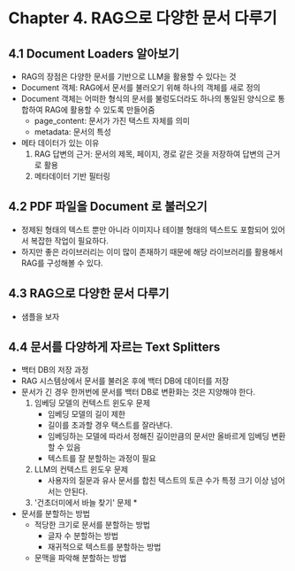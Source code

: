 # Chapter 4. RAG으로 다양한 문서 다루기

## 4.1 Document Loaders 알아보기

* RAG의 장점은 다양한 문서를 기반으로 LLM을 활용할 수 있다는 것
* Document 객체: RAG에서 문서를 불러오기 위해 하나의 객체를 새로 정의
* Document 객체는 어떠한 형식의 문서를 불렁도더라도 하나의 통일된 양식으로 통합하여 RAG에 활용할 수 있도록 만들어줌
   * page_content: 문서가 가진 택스트 자체를 의미
   * metadata: 문서의 특성
* 메타 데이터가 있는 이유
   1. RAG 답변의 근거: 문서의 제목, 페이지, 경로 같은 것을 저장하여 답변의 근거로 활용
   2. 메타데이터 기반 필터링

## 4.2 PDF 파일을 Document 로 불러오기

* 정제된 형태의 텍스트 뿐만 아니라 이미지나 테이블 형태의 텍스트도 포함되어 있어서 복잡한 작업이 필요하다.
* 하지만 좋은 라이브러리는 이미 많이 존재하기 때문에 해당 라이브러리를 활용해서 RAG를 구성해볼 수 있다.


## 4.3 RAG으로 다양한 문서 다루기

* 샘플을 보자

## 4.4 문서를 다양하게 자르는 Text Splitters

* 백터 DB의 저장 과정
* RAG 시스템상에서 문서를 불러온 후에 백터 DB에 데이터를 저장
* 문서가 긴 경우 한꺼번에 문서를 백터 DB로 변환화는 것은 지양해야 한다. 
   1. 임베딩 모델의 컨텍스트 윈도우 문제
      * 임베딩 모델의 길이 제한
      * 길이를 초과할 경우 택스트를 잘라낸다.
      * 임베딩하는 모델에 따라서 정해진 길이만큼의 문서만 올바르게 임베딩 변환할 수 있음
      * 텍스트를 잘 분할하는 과정이 필요
   2. LLM의 컨텍스트 윈도우 문제
      * 사용자의 질문과 유사 문서를 합친 텍스트의 토큰 수가 특정 크기 이상 넘어서는 안된다.
   3. '건초더미에서 바늘 찾기' 문제
      * 
* 문서를 분할하는 방법
   * 적당한 크기로 문서를 분할하는 방법
      * 글자 수 분할하는 방법
      * 재귀적으로 텍스트를 분할하는 방법 
   * 문맥을 파악해 분할하는 방법